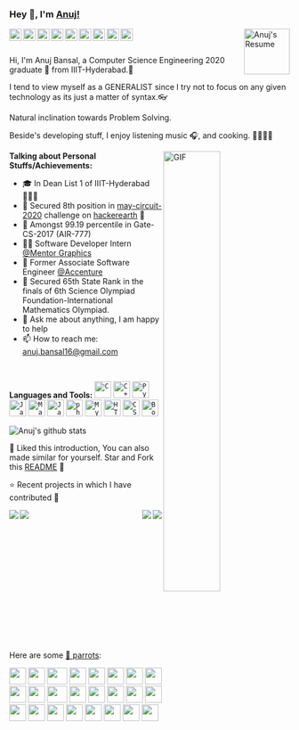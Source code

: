 ### Hey 👋, I'm [Anuj!](https://www.fiverr.com/anujbansal16)


<a href="https://twitter.com/anuj_bansal16">
  <img align="left" title="Twitter" alt="Anuj's Twitter" width="22px" src="https://cdn.jsdelivr.net/npm/simple-icons@v3/icons/twitter.svg" />
</a>
<a href="https://www.linkedin.com/in/anujbansal16/">
  <img align="left" title="LinkdeIN" alt="Anuj's LinkdeIN" width="22px" src="https://cdn.jsdelivr.net/npm/simple-icons@v3/icons/linkedin.svg" />
</a>
<a href="https://www.instagram.com/thatsanuj/">
  <img align="left" title="Instagram" alt="Anuj's Instagram" width="22px" src="https://cdn.jsdelivr.net/npm/simple-icons@v3/icons/instagram.svg" />
</a>
<a href="https://www.fiverr.com/anujbansal16">
  <img align="left" title="Freelancing" alt="Govind's Freelancing" width="22px" src="https://cdn.jsdelivr.net/npm/simple-icons@3.1.0/icons/fiverr.svg" />
</a>
<a href="https://www.hackerrank.com/anujbansal16">
  <img align="left" title="Hackerrank" alt="Anuj's Hackerrank" width="22px" src="https://cdn.jsdelivr.net/npm/simple-icons@3.1.0/icons/hackerrank.svg" />
</a>
<a href="https://www.hackerearth.com/@anujbansal16">
  <img align="left" title="HackerEarth" alt="Anuj's HackerEarth" width="22px" src="https://cdn.jsdelivr.net/npm/simple-icons@3.1.0/icons/hackerearth.svg" />
</a>
<a href="https://www.codechef.com/users/anujbansal16">
  <img align="left" title="CodeChef" alt="Anuj's CodeChef" width="22px" src="https://cdn.jsdelivr.net/npm/simple-icons@3.1.0/icons/codechef.svg" />
</a>
<a href="https://codeforces.com/profile/Anuj_Bansal">
  <img align="left" title="CodeForces" alt="Anuj's CodeForces" width="22px" src="https://cdn.jsdelivr.net/npm/simple-icons@3.1.0/icons/codeforces.svg" />
</a>
<a href="https://leetcode.com/anujbansal16/">
  <img align="left" title="LeetCode" alt="Anuj's LeetCode" width="22px" src="https://cdn.jsdelivr.net/npm/simple-icons@3.1.0/icons/leetcode.svg" />
</a>
<a href="https://drive.google.com/file/d/1tMljqcyl3YghrGyrQScWD-5uwhbL8V8E/view?usp=sharing">
  <img align="right" title="Resume" alt="Anuj's Resume" width="82px" src="https://visualpharm.com/assets/707/Open%20Resume-595b40b85ba036ed117dc31c.svg" />
</a>

<br />
<br />

Hi, I'm Anuj Bansal, a Computer Science Engineering 2020 graduate 🚀 from IIIT-Hyderabad.🙍 

I tend to view myself as a GENERALIST since I try not to focus on any given technology as its just a matter of
syntax.👓 

Natural inclination towards Problem Solving.

Beside's developing stuff, I enjoy listening music 🎧, and cooking. :man_cook:🍔🍕 

  <img align="right" width=45%  style="position:relative;left=20px;"  alt="GIF" src="https://i.pinimg.com/originals/e1/f3/41/e1f3413bf5036045713341394f617225.gif" />


**Talking about Personal Stuffs/Achievements:**

- 🎓 In Dean List 1 of IIIT-Hyderabad 👨🏽‍💻 <!--[@Dummy](link)-->
- 🥇 Secured 8th position in [may-circuit-2020](https://www.hackerearth.com/challenges/competitive/may-circuits-20/leaderboard/) challenge on [hackerearth](https://www.hackerearth.com/challenges/competitive/may-circuits-20/leaderboard/) 🙍
- 🥇 Amongst 99.19 percentile in Gate-CS-2017 (AIR-777)
- 👨‍💻 Software Developer Intern [@Mentor Graphics](https://www.mentor.com/india/)
- :office: Former Associate Software Engineer [@Accenture](https://www.accenture.com/in-en)
- 🥇 Secured 65th State Rank in the finals of 6th Science Olympiad Foundation-International Mathematics Olympiad.
- 💬 Ask me about anything, I am happy to help
- 📫 How to reach me: anuj.bansal16@gmail.com

&nbsp;

**Languages and Tools:**
<code><img height="30" src="https://cdn.svgporn.com/logos/c.svg" alt="C" title="C"></code>
<code><img height="30" src="https://cdn.svgporn.com/logos/c-plusplus.svg" alt="C++" title="C++"></code>
<code><img height="30" src="https://cdn.svgporn.com/logos/python.svg" alt="Python" title="Python"></code>
<code><img height="30" src="https://cdn.svgporn.com/logos/java.svg" alt="Java" title="Java"  ></code>
<code><img height="30" src="https://image.flaticon.com/icons/svg/2970/2970624.svg" alt="Machine Learning" title="Machine Learning"></code>
<code><img height="30" src="https://cdn.svgporn.com/logos/javascript.svg" alt="Javascript" title="Javascript"></code>
<code><img height="30" src="https://cdn.svgporn.com/logos/php.svg" alt="php" title="php"></code>
<code><img height="30" src="https://cdn.svgporn.com/logos/mysql.svg" alt="MySQL" title="MySQL"></code>
<code><img height="30" src="https://cdn.svgporn.com/logos/html-5.svg" alt="HTML" title="HTML"></code>
<code><img height="30" src="https://cdn.svgporn.com/logos/css-3.svg" alt="CSS" title="CSS"></code>
<code><img height="30" src="https://cdn.svgporn.com/logos/bootstrap.svg" alt="Bootstrap" title="Bootstrap"></code>



![Anuj's github stats](https://github-readme-stats.vercel.app/api?username=anujbansal16&show_icons=true&title_color=fff&icon_color=79ff97&text_color=9f9f9f&bg_color=151515)


:pushpin: Liked this introduction, You can also made similar for yourself. Star and Fork this [README](https://github.com/GOVINDDIXIT/GOVINDDIXIT) :pencil:

⭐️ Recent projects in which I have contributed :rocket:


<a href="https://github.com/anujbansal16/Similar-Question-Retrieval-with-Siamese-Networks">
  <img align="left" src="https://github-readme-stats.vercel.app/api/pin/?username=anujbansal16&repo=Similar-Question-Retrieval&title_color=fff&icon_color=f9f9f9&text_color=9f9f9f&bg_color=151515" />
</a>

<a href="https://github.com/anujbansal16/DropBox-App">
  <img align="right" src="https://github-readme-stats.vercel.app/api/pin/?username=anujbansal16&repo=DropBox-App&title_color=fff&icon_color=f9f9f9&text_color=9f9f9f&bg_color=151515" />
</a>

<a href="https://github.com/anujbansal16/Mini-Torrent-File-Sharing-System">
  <img align="left" src="https://github-readme-stats.vercel.app/api/pin/?username=anujbansal16&repo=Mini-Torrent-File-Sharing-System&title_color=fff&icon_color=f9f9f9&text_color=9f9f9f&bg_color=151515" />
</a>

<a href="https://github.com/anujbansal16/Terminal-File-Explorer">
  <img align="right" src="https://github-readme-stats.vercel.app/api/pin/?username=anujbansal16&repo=Terminal-File-Explorer&title_color=fff&icon_color=f9f9f9&text_color=9f9f9f&bg_color=151515" />
</a>

<br>
<br>
<br><br><br><br><br><br><br><br><br><br><br><br>

Here are some [🦜 parrots](https://cultofthepartyparrot.com):

<div>
    <img src="https://cultofthepartyparrot.com/parrots/hd/githubparrot.gif" width="30" height="30"/>
    <img src="https://cultofthepartyparrot.com/flags/hd/indiaparrot.gif" width="30" height="30"/>
    <img src="https://cultofthepartyparrot.com/parrots/asyncparrot.gif" width="36" height="30"/>
    <img src="https://cultofthepartyparrot.com/parrots/exceptionallyfastparrot.gif" width="30" height="30"/>
    <img src="https://cultofthepartyparrot.com/parrots/hd/60fpsparrot.gif" width="30" height="30"/>
    <img src="https://cultofthepartyparrot.com/parrots/hd/jumpingparrot.gif" width="30" height="30"/>
    <img src="https://cultofthepartyparrot.com/parrots/hd/opensourceparrot.gif" width="30" height="30"/>
    <img src="https://cultofthepartyparrot.com/parrots/hd/dealwithitnowparrot.gif" width="30" height="30"/>
    <img src="https://cultofthepartyparrot.com/parrots/hd/hypnoparrotlight.gif" width="30" height="30"/>
    <img src="https://cultofthepartyparrot.com/parrots/databaseparrot.gif" width="30" height="30"/>
    <img src="https://cultofthepartyparrot.com/parrots/fixparrot.gif" width="36" height="30"/>
    <img src="https://cultofthepartyparrot.com/parrots/hd/laptop_parrot.gif" width="30" height="30"/>
    <img src="https://cultofthepartyparrot.com/parrots/hd/spinningparrot.gif" width="30" height="30"/>
    <img src="https://cultofthepartyparrot.com/parrots/hd/levitationparrot.gif" width="30" height="30"/>
    <img src="https://cultofthepartyparrot.com/parrots/hd/meldparrot.gif" width="30" height="30"/>
    <img src="https://cultofthepartyparrot.com/parrots/slomoparrot.gif" width="30" height="30"/>
    <img src="https://cultofthepartyparrot.com/parrots/hd/moonwalkingparrot.gif" width="30" height="30"/>
    <img src="https://cultofthepartyparrot.com/parrots/hd/stableparrot.gif" width="30" height="30"/>
    <img src="https://cultofthepartyparrot.com/parrots/hd/scienceparrot.gif" width="30" height="30"/>
    <img src="https://cultofthepartyparrot.com/parrots/hd/pirateparrot.gif" width="30" height="30"/>
    <img src="https://cultofthepartyparrot.com/parrots/hd/footballparrot.gif" width="30" height="30"/>
    <img src="https://cultofthepartyparrot.com/parrots/hd/illuminatiparrot.gif" width="30" height="30"/>
    <img src="https://cultofthepartyparrot.com/parrots/hd/hypnoparrotdark.gif" width="30" height="30"/>
    <img src="https://cultofthepartyparrot.com/parrots/hd/mustacheparrot.gif" width="30" height="30"/>
</div>













